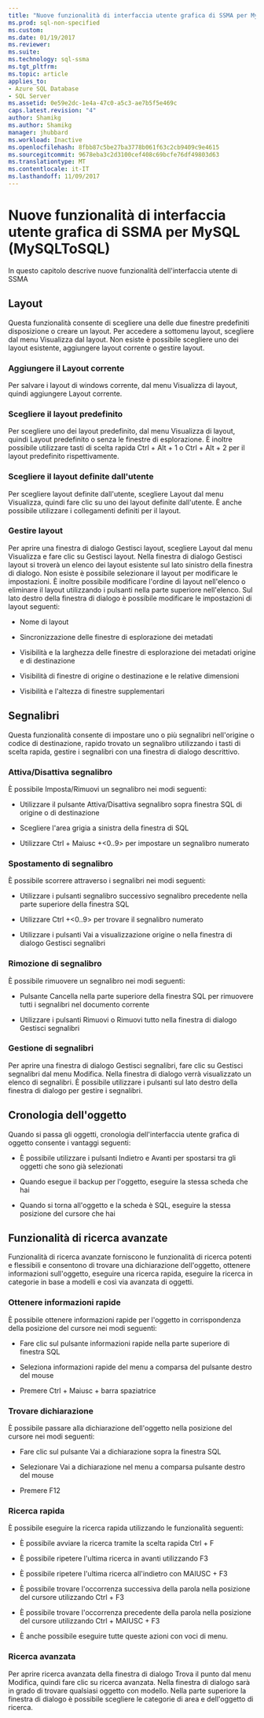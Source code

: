 ```yaml
---
title: "Nuove funzionalità di interfaccia utente grafica di SSMA per MySQL (MySQLToSQL) | Documenti Microsoft"
ms.prod: sql-non-specified
ms.custom: 
ms.date: 01/19/2017
ms.reviewer: 
ms.suite: 
ms.technology: sql-ssma
ms.tgt_pltfrm: 
ms.topic: article
applies_to:
- Azure SQL Database
- SQL Server
ms.assetid: 0e59e2dc-1e4a-47c0-a5c3-ae7b5f5e469c
caps.latest.revision: "4"
author: Shamikg
ms.author: Shamikg
manager: jhubbard
ms.workload: Inactive
ms.openlocfilehash: 8fbb87c5be27ba3778b061f63c2cb9409c9e4615
ms.sourcegitcommit: 9678eba3c2d3100cef408c69bcfe76df49803d63
ms.translationtype: MT
ms.contentlocale: it-IT
ms.lasthandoff: 11/09/2017
---
```

# <a name="new-gui-features-in-ssma-for-mysql-mysqltosql"></a>Nuove funzionalità di interfaccia utente grafica di SSMA per MySQL (MySQLToSQL)
In questo capitolo descrive nuove funzionalità dell'interfaccia utente di SSMA  
  
## <a name="layouts"></a>Layout  
Questa funzionalità consente di scegliere una delle due finestre predefiniti disposizione o creare un layout. Per accedere a sottomenu layout, scegliere dal menu Visualizza dal layout. Non esiste è possibile scegliere uno dei layout esistente, aggiungere layout corrente o gestire layout.  
  
### <a name="add-current-layout"></a>Aggiungere il Layout corrente  
Per salvare i layout di windows corrente, dal menu Visualizza di layout, quindi aggiungere Layout corrente.  
  
### <a name="choose-predefined-layout"></a>Scegliere il layout predefinito  
Per scegliere uno dei layout predefinito, dal menu Visualizza di layout, quindi Layout predefinito o senza le finestre di esplorazione. È inoltre possibile utilizzare tasti di scelta rapida Ctrl + Alt + 1 o Ctrl + Alt + 2 per il layout predefinito rispettivamente.  
  
### <a name="choose-user-defined-layout"></a>Scegliere il layout definite dall'utente  
Per scegliere layout definite dall'utente, scegliere Layout dal menu Visualizza, quindi fare clic su uno dei layout definite dall'utente. È anche possibile utilizzare i collegamenti definiti per il layout.  
  
### <a name="manage-layouts"></a>Gestire layout  
Per aprire una finestra di dialogo Gestisci layout, scegliere Layout dal menu Visualizza e fare clic su Gestisci layout. Nella finestra di dialogo Gestisci layout si troverà un elenco dei layout esistente sul lato sinistro della finestra di dialogo. Non esiste è possibile selezionare il layout per modificare le impostazioni. È inoltre possibile modificare l'ordine di layout nell'elenco o eliminare il layout utilizzando i pulsanti nella parte superiore nell'elenco. Sul lato destro della finestra di dialogo è possibile modificare le impostazioni di layout seguenti:  
  
-   Nome di layout  
  
-   Sincronizzazione delle finestre di esplorazione dei metadati  
  
-   Visibilità e la larghezza delle finestre di esplorazione dei metadati origine e di destinazione  
  
-   Visibilità di finestre di origine o destinazione e le relative dimensioni  
  
-   Visibilità e l'altezza di finestre supplementari  
  
## <a name="bookmarks"></a>Segnalibri  
Questa funzionalità consente di impostare uno o più segnalibri nell'origine o codice di destinazione, rapido trovato un segnalibro utilizzando i tasti di scelta rapida, gestire i segnalibri con una finestra di dialogo descrittivo.  
  
### <a name="toggle-bookmark"></a>Attiva/Disattiva segnalibro  
È possibile Imposta/Rimuovi un segnalibro nei modi seguenti:  
  
-   Utilizzare il pulsante Attiva/Disattiva segnalibro sopra finestra SQL di origine o di destinazione  
  
-   Scegliere l'area grigia a sinistra della finestra di SQL  
  
-   Utilizzare Ctrl + Maiusc +&lt;0..9&gt; per impostare un segnalibro numerato  
  
### <a name="bookmark-navigation"></a>Spostamento di segnalibro  
È possibile scorrere attraverso i segnalibri nei modi seguenti:  
  
-   Utilizzare i pulsanti segnalibro successivo segnalibro precedente nella parte superiore della finestra SQL  
  
-   Utilizzare Ctrl +&lt;0..9&gt; per trovare il segnalibro numerato  
  
-   Utilizzare i pulsanti Vai a visualizzazione origine o nella finestra di dialogo Gestisci segnalibri  
  
### <a name="removing-bookmark"></a>Rimozione di segnalibro  
È possibile rimuovere un segnalibro nei modi seguenti:  
  
-   Pulsante Cancella nella parte superiore della finestra SQL per rimuovere tutti i segnalibri nel documento corrente  
  
-   Utilizzare i pulsanti Rimuovi o Rimuovi tutto nella finestra di dialogo Gestisci segnalibri  
  
### <a name="manage-bookmarks"></a>Gestione di segnalibri  
Per aprire una finestra di dialogo Gestisci segnalibri, fare clic su Gestisci segnalibri dal menu Modifica. Nella finestra di dialogo verrà visualizzato un elenco di segnalibri. È possibile utilizzare i pulsanti sul lato destro della finestra di dialogo per gestire i segnalibri.  
  
## <a name="object-history"></a>Cronologia dell'oggetto  
Quando si passa gli oggetti, cronologia dell'interfaccia utente grafica di oggetto consente i vantaggi seguenti:  
  
-   È possibile utilizzare i pulsanti Indietro e Avanti per spostarsi tra gli oggetti che sono già selezionati  
  
-   Quando esegue il backup per l'oggetto, eseguire la stessa scheda che hai  
  
-   Quando si torna all'oggetto e la scheda è SQL, eseguire la stessa posizione del cursore che hai  
  
## <a name="advanced-search-capabilities"></a>Funzionalità di ricerca avanzate  
Funzionalità di ricerca avanzate forniscono le funzionalità di ricerca potenti e flessibili e consentono di trovare una dichiarazione dell'oggetto, ottenere informazioni sull'oggetto, eseguire una ricerca rapida, eseguire la ricerca in categorie in base a modelli e così via avanzata di oggetti.  
  
### <a name="get-quick-information"></a>Ottenere informazioni rapide  
È possibile ottenere informazioni rapide per l'oggetto in corrispondenza della posizione del cursore nei modi seguenti:  
  
-   Fare clic sul pulsante informazioni rapide nella parte superiore di finestra SQL  
  
-   Seleziona informazioni rapide del menu a comparsa del pulsante destro del mouse  
  
-   Premere Ctrl + Maiusc + barra spaziatrice  
  
### <a name="find-declaration"></a>Trovare dichiarazione  
È possibile passare alla dichiarazione dell'oggetto nella posizione del cursore nei modi seguenti:  
  
-   Fare clic sul pulsante Vai a dichiarazione sopra la finestra SQL  
  
-   Selezionare Vai a dichiarazione nel menu a comparsa pulsante destro del mouse  
  
-   Premere F12  
  
### <a name="quick-search"></a>Ricerca rapida  
È possibile eseguire la ricerca rapida utilizzando le funzionalità seguenti:  
  
-   È possibile avviare la ricerca tramite la scelta rapida Ctrl + F  
  
-   È possibile ripetere l'ultima ricerca in avanti utilizzando F3  
  
-   È possibile ripetere l'ultima ricerca all'indietro con MAIUSC + F3  
  
-   È possibile trovare l'occorrenza successiva della parola nella posizione del cursore utilizzando Ctrl + F3  
  
-   È possibile trovare l'occorrenza precedente della parola nella posizione del cursore utilizzando Ctrl + MAIUSC + F3  
  
-   È anche possibile eseguire tutte queste azioni con voci di menu.  
  
### <a name="advanced-search"></a>Ricerca avanzata  
Per aprire ricerca avanzata della finestra di dialogo Trova il punto dal menu Modifica, quindi fare clic su ricerca avanzata. Nella finestra di dialogo sarà in grado di trovare qualsiasi oggetto con modello. Nella parte superiore la finestra di dialogo è possibile scegliere le categorie di area e dell'oggetto di ricerca.  
  
